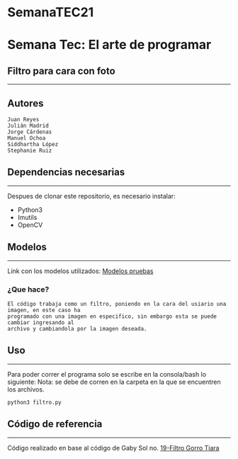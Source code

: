 # SemanaTEC21
# Semana Tec: El arte de programar
 ## Filtro para cara con foto
***
## Autores    
	Juan Reyes 
	Julián Madrid
	Jorge Cárdenas
	Manuel Ochoa
	Siddhartha López
	Stephanie Ruiz

## Dependencias necesarias
***
Despues de clonar este repositorio, es necesario instalar:
- Python3
- Imutils
- OpenCV
    
## Modelos
***
Link con los modelos utilizados: [Modelos pruebas](https://drive.google.com/drive/folders/1A5ECP3KaVRp9pwEEqLo6wU_LiVF5Fjr5?usp=sharing) 
    
### ¿Que hace?
    El código trabaja como un filtro, poniendo en la cara del usiario una imagen, en este caso ha
	programado con una imagen en especifico, sin embargo esta se puede cambiar ingresando al 
	archivo y cambiandola por la imagen deseada.

## Uso
***
Para poder correr el programa solo se escribe en la consola/bash lo siguiente:
Nota: se debe de corren en la carpeta en la que se encuentren los archivos.

 ```python3 filtro.py```

## Código de referencia
***
Código realizado en base al código de Gaby Sol no. 
[19-Filtro Gorro Tiara](https://github.com/GabySol/OmesTutorials2020)
